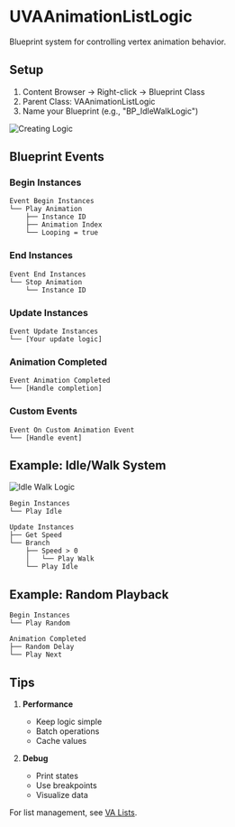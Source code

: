 # UVAAnimationListLogic

Blueprint system for controlling vertex animation behavior.

## Setup

1. Content Browser → Right-click → Blueprint Class
2. Parent Class: VAAnimationListLogic
3. Name your Blueprint (e.g., "BP_IdleWalkLogic")

![Creating Logic](assets/placeholder-create-logic.png)

## Blueprint Events

### Begin Instances
```
Event Begin Instances
└── Play Animation
    ├── Instance ID
    ├── Animation Index
    └── Looping = true
```

### End Instances
```
Event End Instances
└── Stop Animation
    └── Instance ID
```

### Update Instances
```
Event Update Instances
└── [Your update logic]
```

### Animation Completed
```
Event Animation Completed
└── [Handle completion]
```

### Custom Events
```
Event On Custom Animation Event
└── [Handle event]
```

## Example: Idle/Walk System

![Idle Walk Logic](assets/placeholder-idle-walk.png)

```
Begin Instances
└── Play Idle

Update Instances
├── Get Speed
└── Branch
    ├── Speed > 0
    │   └── Play Walk
    └── Play Idle
```

## Example: Random Playback

```
Begin Instances
└── Play Random

Animation Completed
├── Random Delay
└── Play Next
```

## Tips

1. **Performance**
   - Keep logic simple
   - Batch operations
   - Cache values

2. **Debug**
   - Print states
   - Use breakpoints
   - Visualize data

For list management, see [VA Lists](vertex-anim-lists.md).
